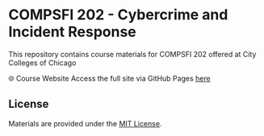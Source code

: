 # COMPSFI 202 - Cybercrime and Incident Response

This repository contains course materials for COMPSFI 202 offered at City Colleges of Chicago

🌐 Course Website
Access the full site via GitHub Pages [here](https://xxxspicyboiiixxx.github.io/COMPSFI-202/)

## License
Materials are provided under the [MIT License](LICENSE).
